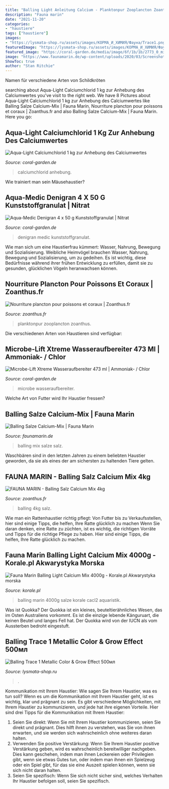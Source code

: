 ```yaml
---
title: "Balling Light Anleitung Calcium - Planktonpur Zooplancton Zoanthus"
description: "Fauna marin"
date: "2021-11-20"
categories:
- "haustiere"
tags: ["haustiere"]
images:
- "https://lysmata-shop.ru/assets/images/КОРМА_И_ХИМИЯ/Фауна/Trace1.png"
featuredImage: "https://lysmata-shop.ru/assets/images/КОРМА_И_ХИМИЯ/Фауна/Trace1.png"
featured_image: "https://coral-garden.de/media/image/6f/1b/1b/2773_0_microbe_lift_xtrem_wasseraufbereiter_aquariumYILJcfyAQ0fZ9_600x600.jpg"
image: "https://www.faunamarin.de/wp-content/uploads/2020/03/Screenshot_2020-03-03-Balling-Calcium-500x500.png"
ShowToc: true
author: "Stan Ritchie"
---
```



Namen für verschiedene Arten von Schildkröten

	

		
searching about Aqua-Light Calciumchlorid 1 kg zur Anhebung des Calciumwertes you've visit to the right web. We have 8 Pictures about Aqua-Light Calciumchlorid 1 kg zur Anhebung des Calciumwertes like Balling Salze Calcium-Mix | Fauna Marin, Nourriture plancton pour poissons et coraux | Zoanthus.fr and also Balling Salze Calcium-Mix | Fauna Marin. Here you go:
		
    
## Aqua-Light Calciumchlorid 1 Kg Zur Anhebung Des Calciumwertes

<img loading=lazy src="https://coral-garden.de/media/image/94/63/76/aqua-light-calciumchlorid-rueckseite.jpg" onerror="this.onerror=null;this.src='https://tse4.mm.bing.net/th?id=OIP.Vow65L4nhG205MflNzRkwQHaHa&amp;pid=15.1';" alt="Aqua-Light Calciumchlorid 1 kg zur Anhebung des Calciumwertes">

_Source: coral-garden.de_

>calciumchlorid anhebung. 

	

Wie trainiert man sein Mäusehaustier?

    
## Aqua-Medic Denigran 4 X 50 G Kunststoffgranulat | Nitrat

<img loading=lazy src="https://coral-garden.de/media/image/85/9d/e8/3188_0_aqua_medic_denigran_filtergranulattzRkikzZ9IA7N_600x600@2x.jpg" onerror="this.onerror=null;this.src='https://tse4.mm.bing.net/th?id=OIP.vMTX4y-o1gtCR5o-A1nVGgAAAA&amp;pid=15.1';" alt="Aqua-Medic Denigran 4 x 50 g Kunststoffgranulat | Nitrat">

_Source: coral-garden.de_

>denigran medic kunststoffgranulat. 

	

Wie man sich um eine Haustierfrau kümmert: Wasser, Nahrung, Bewegung und Sozialisierung.
Weibliche Heimvögel brauchen Wasser, Nahrung, Bewegung und Sozialisierung, um zu gedeihen. Es ist wichtig, diese Bedürfnisse während ihrer frühen Entwicklung zu erfüllen, damit sie zu gesunden, glücklichen Vögeln heranwachsen können.

    
## Nourriture Plancton Pour Poissons Et Coraux | Zoanthus.fr

<img loading=lazy src="https://www.zoanthus.fr/1187-large_default/jbl-planktonpur-nourriture-coraux-et-filtreur-8-sticks-de-5-g.jpg" onerror="this.onerror=null;this.src='https://tse3.mm.bing.net/th?id=OIP.RQ-pY-zaTNhCU3pWT3GlXgHaJo&amp;pid=15.1';" alt="Nourriture plancton pour poissons et coraux | Zoanthus.fr">

_Source: zoanthus.fr_

>planktonpur zooplancton zoanthus. 

	

Die verschiedenen Arten von Haustieren sind verfügbar:

    
## Microbe-Lift Xtreme Wasseraufbereiter 473 Ml | Ammoniak- / Chlor

<img loading=lazy src="https://coral-garden.de/media/image/6f/1b/1b/2773_0_microbe_lift_xtrem_wasseraufbereiter_aquariumYILJcfyAQ0fZ9_600x600.jpg" onerror="this.onerror=null;this.src='https://tse2.mm.bing.net/th?id=OIP.klV--yqTRHow4v71BUR0ggAAAA&amp;pid=15.1';" alt="Microbe-Lift Xtreme Wasseraufbereiter 473 ml | Ammoniak- / Chlor">

_Source: coral-garden.de_

>microbe wasseraufbereiter. 

	

Welche Art von Futter wird Ihr Haustier fressen?

    
## Balling Salze Calcium-Mix | Fauna Marin

<img loading=lazy src="https://www.faunamarin.de/wp-content/uploads/2020/03/Screenshot_2020-03-03-Balling-Calcium-500x500.png" onerror="this.onerror=null;this.src='https://tse3.mm.bing.net/th?id=OIP.FoGsbNwPhwp2CWKR0R1atQHaHa&amp;pid=15.1';" alt="Balling Salze Calcium-Mix | Fauna Marin">

_Source: faunamarin.de_

>balling mix salze salz. 

	

Waschbären sind in den letzten Jahren zu einem beliebten Haustier geworden, da sie als eines der am sichersten zu haltenden Tiere gelten.

    
## FAUNA MARIN - Balling Salz Calcium Mix 4kg

<img loading=lazy src="https://www.zoanthus.fr/12760-large_default/fauna-marin-balling-salz-calcium-mix-4kg.jpg" onerror="this.onerror=null;this.src='https://tse4.mm.bing.net/th?id=OIP.PzhKpihkhtxwfH-6nNxPOAHaJo&amp;pid=15.1';" alt="FAUNA MARIN - Balling Salz Calcium Mix 4kg">

_Source: zoanthus.fr_

>balling 4kg salz. 

	

Wie man ein Rattenhaustier richtig pflegt: Von Futter bis zu Verkaufsstellen, hier sind einige Tipps, die helfen, Ihre Ratte glücklich zu machen
Wenn Sie daran denken, eine Ratte zu züchten, ist es wichtig, die richtigen Vorräte und Tipps für die richtige Pflege zu haben. Hier sind einige Tipps, die helfen, Ihre Ratte glücklich zu machen.

    
## Fauna Marin Balling Light Calcium Mix 4000g - Korale.pl Akwarystyka Morska

<img loading=lazy src="https://korale.pl/media/products/bcf6bf2887c80701695ee731a6334486/images/thumbnail/xlarge_FM-Calcium-Mix.jpeg,qlm=1622763187.pagespeed.ic.GJPt3TL-Fb.jpg" onerror="this.onerror=null;this.src='https://tse4.mm.bing.net/th?id=OIP.VBQj9NHm7BGklF1VHYcohQAAAA&amp;pid=15.1';" alt="Fauna Marin Balling Light Calcium Mix 4000g - Korale.pl Akwarystyka morska">

_Source: korale.pl_

>balling marin 4000g salze korale cacl2 aquaristik. 

	

Was ist Quokka?
Der Quokka ist ein kleines, beuteltierähnliches Wesen, das im Osten Australiens vorkommt. Es ist die einzige lebende Känguruart, die keinen Beutel und langes Fell hat. Der Quokka wird von der IUCN als vom Aussterben bedroht eingestuft.

    
## Balling Trace 1 Metallic Color &amp; Grow Effect 500мл

<img loading=lazy src="https://lysmata-shop.ru/assets/images/КОРМА_И_ХИМИЯ/Фауна/Trace1.png" onerror="this.onerror=null;this.src='https://tse2.mm.bing.net/th?id=OIP.PU7TjpJ6tbb7jujifuIWAgHaId&amp;pid=15.1';" alt="Balling Trace 1 Metallic Color &amp; Grow Effect 500мл">

_Source: lysmata-shop.ru_

>. 

	

Kommunikation mit Ihrem Haustier: Wie sagen Sie Ihrem Haustier, was es tun soll?
Wenn es um die Kommunikation mit Ihrem Haustier geht, ist es wichtig, klar und prägnant zu sein. Es gibt verschiedene Möglichkeiten, mit Ihrem Haustier zu kommunizieren, und jede hat ihre eigenen Vorteile. Hier sind drei Tipps für die Kommunikation mit Ihrem Haustier:
1) Seien Sie direkt: Wenn Sie mit Ihrem Haustier kommunizieren, seien Sie direkt und prägnant. Dies hilft ihnen zu verstehen, was Sie von ihnen erwarten, und sie werden sich wahrscheinlich ohne weiteres daran halten.
2) Verwenden Sie positive Verstärkung: Wenn Sie Ihrem Haustier positive Verstärkung geben, wird es wahrscheinlich bereitwilliger nachgeben. Dies kann geschehen, indem man ihnen Leckereien oder Privilegien gibt, wenn sie etwas Gutes tun, oder indem man ihnen ein Spielzeug oder ein Spiel gibt, für das sie eine Auszeit spielen können, wenn sie sich nicht daran halten.
3) Seien Sie spezifisch: Wenn Sie sich nicht sicher sind, welches Verhalten Ihr Haustier befolgen soll, seien Sie spezifisch.

